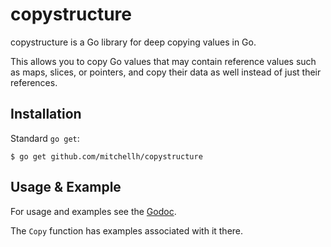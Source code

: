 # copystructure

copystructure is a Go library for deep copying values in Go.

This allows you to copy Go values that may contain reference values such as
maps, slices, or pointers, and copy their data as well instead of just their
references.

## Installation

Standard `go get`:

```
$ go get github.com/mitchellh/copystructure
```

## Usage & Example

For usage and examples see the
[Godoc](http://godoc.org/github.com/mitchellh/copystructure).

The `Copy` function has examples associated with it there.
